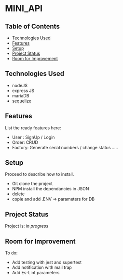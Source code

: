 # MINI_API


## Table of Contents
* [Technologies Used](#technologies-used)
* [Features](#features)
* [Setup](#setup)
* [Project Status](#project-status)
* [Room for Improvement](#room-for-improvement)
<!-- * [License](#license) -->


## Technologies Used
- nodeJS
- express JS
- mariaDB
- sequelize

## Features
List the ready features here:
- User : SignUp / Login
- Order:  CRUD
- Factory: Generate serial numbers / change status .....

## Setup
Proceed to describe how to install.
- Git clone the project 
- NPM install the dependancies in JSON
- delete 
- copie and add .ENV => parameters for DB

## Project Status
Project is: _in progress_

## Room for Improvement
To do:
- Add testing with jest and supertest
- Add notification with mail trap
- Add Es-Lint parameters


